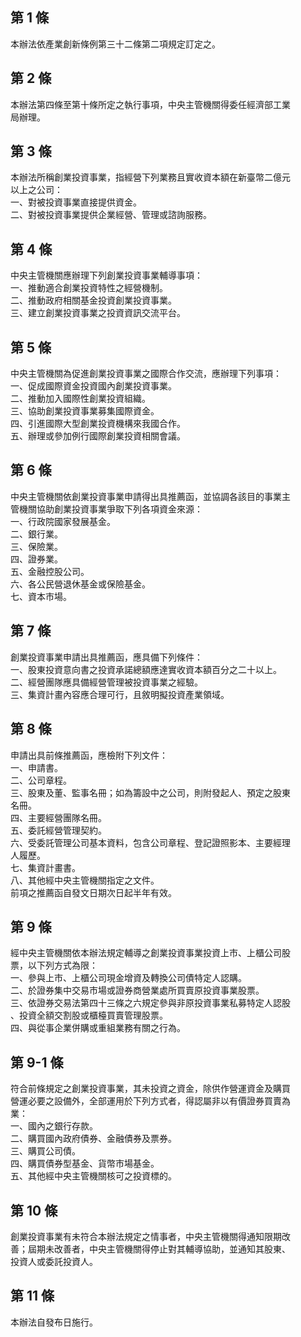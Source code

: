 第 1 條
-------
本辦法依產業創新條例第三十二條第二項規定訂定之。

第 2 條
-------
本辦法第四條至第十條所定之執行事項，中央主管機關得委任經濟部工業  
局辦理。

第 3 條
-------
本辦法所稱創業投資事業，指經營下列業務且實收資本額在新臺幣二億元  
以上之公司：  
一、對被投資事業直接提供資金。  
二、對被投資事業提供企業經營、管理或諮詢服務。

第 4 條
-------
中央主管機關應辦理下列創業投資事業輔導事項：  
一、推動適合創業投資特性之經營機制。  
二、推動政府相關基金投資創業投資事業。  
三、建立創業投資事業之投資資訊交流平台。

第 5 條
-------
中央主管機關為促進創業投資事業之國際合作交流，應辦理下列事項：  
一、促成國際資金投資國內創業投資事業。  
二、推動加入國際性創業投資組織。  
三、協助創業投資事業募集國際資金。  
四、引進國際大型創業投資機構來我國合作。  
五、辦理或參加例行國際創業投資相關會議。

第 6 條
-------
中央主管機關依創業投資事業申請得出具推薦函，並協調各該目的事業主  
管機關協助創業投資事業爭取下列各項資金來源：  
一、行政院國家發展基金。  
二、銀行業。  
三、保險業。  
四、證券業。  
五、金融控股公司。  
六、各公民營退休基金或保險基金。  
七、資本市場。

第 7 條
-------
創業投資事業申請出具推薦函，應具備下列條件：  
一、股東投資意向書之投資承諾總額應達實收資本額百分之二十以上。  
二、經營團隊應具備經營管理被投資事業之經驗。  
三、集資計畫內容應合理可行，且敘明擬投資產業領域。

第 8 條
-------
申請出具前條推薦函，應檢附下列文件：  
一、申請書。  
二、公司章程。  
三、股東及董、監事名冊；如為籌設中之公司，則附發起人、預定之股東  
    名冊。  
四、主要經營團隊名冊。  
五、委託經營管理契約。  
六、受委託管理公司基本資料，包含公司章程、登記證照影本、主要經理  
    人履歷。  
七、集資計畫書。  
八、其他經中央主管機關指定之文件。  
前項之推薦函自發文日期次日起半年有效。

第 9 條
-------
經中央主管機關依本辦法規定輔導之創業投資事業投資上市、上櫃公司股  
票，以下列方式為限：  
一、參與上市、上櫃公司現金增資及轉換公司債特定人認購。  
二、於證券集中交易市場或證券商營業處所買賣原投資事業股票。  
三、依證券交易法第四十三條之六規定參與非原投資事業私募特定人認股  
    、投資全額交割股或櫃檯買賣管理股票。  
四、與從事企業併購或重組業務有關之行為。

第 9-1 條
---------
符合前條規定之創業投資事業，其未投資之資金，除供作營運資金及購買  
營運必要之設備外，全部運用於下列方式者，得認屬非以有價證券買賣為  
業：  
一、國內之銀行存款。  
二、購買國內政府債券、金融債券及票券。  
三、購買公司債。  
四、購買債券型基金、貨幣市場基金。  
五、其他經中央主管機關核可之投資標的。

第 10 條
--------
創業投資事業有未符合本辦法規定之情事者，中央主管機關得通知限期改  
善；屆期未改善者，中央主管機關得停止對其輔導協助，並通知其股東、  
投資人或委託投資人。

第 11 條
--------
本辦法自發布日施行。

